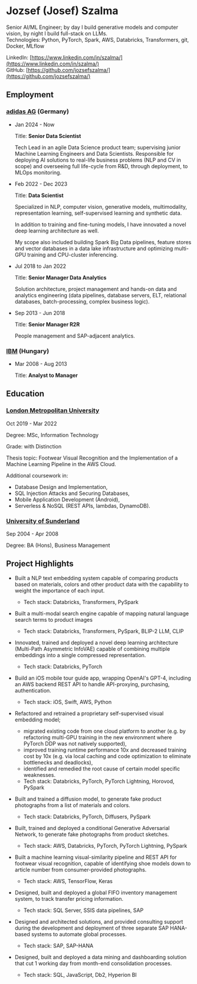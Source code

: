 # Jozsef (Josef) Szalma 
Senior AI/ML Engineer; by day I build generative models and computer vision, by night I build full-stack on LLMs.   
Technologies: Python, PyTorch, Spark, AWS, Databricks, Transformers, git, Docker, MLflow

LinkedIn: [https://www.linkedin.com/in/szalma/](https://www.linkedin.com/in/szalma/)   
GitHub: [https://github.com/jozsefszalma/](https://github.com/jozsefszalma/)

## Employment

### [adidas AG](https://www.adidas-group.com/en/) (Germany)

- Jan 2024 - Now
  
   Title: **Senior Data Scientist**

   Tech Lead in an agile Data Science product team; supervising junior Machine Learning Engineers and Data Scientists. Responsible for deploying AI solutions to real-life business problems (NLP and CV in scope) and overseeing full life-cycle from R&D, through deployment, to MLOps monitoring.


- Feb 2022 - Dec 2023
  
   Title: **Data Scientist**

   Specialized in NLP, computer vision, generative models, multimodality, representation learning, self-supervised learning and synthetic data.
    
   In addition to training and fine-tuning models, I have innovated a novel deep learning architecture as well.
    
   My scope also included building Spark Big Data pipelines, feature stores and vector databases in a data lake infrastructure and optimizing multi-GPU training and CPU-cluster inferencing.

- Jul 2018 to Jan 2022
  
   Title: **Senior Manager Data Analytics**
  
   Solution architecture, project management and hands-on data and analytics engineering (data pipelines, database servers, ELT, relational databases, batch-processing, complex business logic).

- Sep 2013 - Jun 2018
  
   Title: **Senior Manager R2R**
  
   People management and SAP-adjacent analytics.


### [IBM](https://www.ibm.com/us-en) (Hungary)
- Mar 2008 - Aug 2013

   Title: **Analyst to Manager**

## Education

### [London Metropolitan University](https://www.londonmet.ac.uk/)

   Oct 2019 - Mar 2022
    
   Degree: MSc, Information Technology
  
   Grade: with Distinction
  
   Thesis topic: Footwear Visual Recognition and the Implementation of a Machine Learning Pipeline in the AWS Cloud.
  
  
   Additional coursework in:
  - Database Design and Implementation,
  - SQL Injection Attacks and Securing Databases,
  - Mobile Application Development (Android),
  - Serverless & NoSQL (REST APIs, lambdas, DynamoDB).

### [University of Sunderland](https://www.sunderland.ac.uk/)

   Sep 2004 - Apr 2008
  
   Degree: BA (Hons), Business Management
   

## Project Highlights

- Built a NLP text embedding system capable of comparing products based on materials, colors and other product data with the capability to weight the importance of each input.
  - Tech stack: Databricks, Transformers, PySpark  

- Built a multi-modal search engine capable of mapping natural language search terms to product images
  - Tech stack: Databricks, Transformers, PySpark, BLIP-2 LLM, CLIP

- Innovated, trained and deployed a novel deep learning architecture (Multi-Path Asymmetric InfoVAE) capable of combining multiple embeddings into a single compressed representation.
  - Tech stack: Databricks, PyTorch
 
- Build an iOS mobile tour guide app, wrapping OpenAI's GPT-4, including an AWS backend REST API to handle API-proxying, purchasing, authentication.
  - Tech stack: iOS, Swift, AWS, Python

- Refactored and retrained a proprietary self-supervised visual embedding model;
  - migrated existing code from one cloud platform to another (e.g. by refactoring multi-GPU training in the new environment where PyTorch DDP was not natively supported),
  - improved training runtime performance 10x and decreased training cost by 10x (e.g. via local caching and code optimization to eliminate bottlenecks and deadlocks),
  - identified and remedied the root cause of certain model specific weaknesses.
  - Tech stack: Databricks, PyTorch, PyTorch Lightning, Horovod, PySpark
 
- Built and trained a diffusion model, to generate fake product photographs from a list of materials and colors.
  - Tech stack: Databricks, PyTorch, Diffusers, PySpark
 
- Built, trained and deployed a conditional Generative Adversarial Network, to generate fake photographs from product sketches.
  - Tech stack: AWS, Databricks, PyTorch, PyTorch Lightning, PySpark
 
- Built a machine learning visual-similarity pipeline and REST API for footwear visual recognition, capable of identifying shoe models down to article number from consumer-provided photographs.
  - Tech stack: AWS, TensorFlow, Keras
 
- Designed, built and deployed a global FIFO inventory management system, to track transfer pricing information.
  - Tech stack: SQL Server, SSIS data pipelines, SAP

- Designed and architected solutions, and provided consulting support during the development and deployment of three separate SAP HANA-based systems to automate global processes.
  - Tech stack: SAP, SAP-HANA
 
- Designed, built and deployed a data mining and dashboarding solution that cut 1 working day from month-end consolidation processes.
  - Tech stack: SQL, JavaScript, Db2, Hyperion BI


